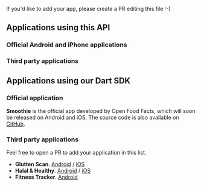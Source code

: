 If you'd like to add your app, please create a PR editing this file :-)
## Applications using this API

### Official Android and iPhone applications

### Third party applications

## Applications using our Dart SDK

### Official application

**Smoothie** is the official app developed by Open Food Facts, which will soon be released on Android and iOS. The source code is also available on [GitHub](https://github.com/openfoodfacts/smooth-app).

### Third party applications

Feel free to open a PR to add your application in this list.

- **Glutten Scan**. [Android](https://play.google.com/store/apps/details?id=com.healthyfood.gluten_free_app) / [iOS](https://apps.apple.com/ch/app/gluten-scanner/id1540660083)
- **Halal & Healthy**. [Android](https://play.google.com/store/apps/details?id=com.TagIn.Tech.handh) / [iOS](https://apps.apple.com/ch/app/halal-healthy/id1603051382)
- **Fitness Tracker**. [Android](https://play.google.com/store/apps/details?id=dk.cepk.fitness_tracker)
